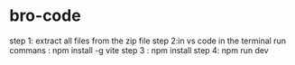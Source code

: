 # bro-code

step 1: extract all files from the zip file
step 2:in vs code in the terminal run commans : npm install -g vite
step 3 : npm install 
step 4: npm run dev

